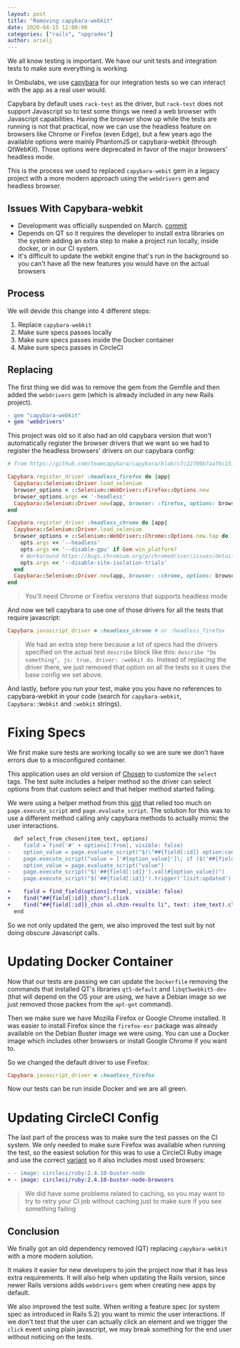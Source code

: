 ```yaml
---
layout: post
title: "Removing capybara-webkit"
date: 2020-04-15 12:00:00
categories: ["rails", "upgrades"]
author: arielj
---
```


We all know testing is important. We have our unit tests and integration tests to make sure everything is working.

In Ombulabs, we use [capybara](https://github.com/teamcapybara/capybara) for our integration tests so we can interact with the app as a real user would.

Capybara by default uses `rack-test` as the driver, but `rack-test` does not support Javascript so to test some things we need a web browser with Javascript capabilities. Having the browser show up while the tests are running is not that practical, now we can use the headless feature on browsers like Chrome or Firefox (even Edge), but a few years ago the available options were mainly PhantomJS or capybara-webkit (through QtWebKit). Those options were deprecated in favor of the major browsers' headless mode.

This is the process we used to replaced `capybara-webit` gem in a legacy project with a more modern approach using the `webdrivers` gem and headless browser.

<!--more-->

## Issues With Capybara-webkit

- Development was officially suspended on March. [commit](https://github.com/thoughtbot/capybara-webkit/commit/f429d668568ff7349f5e23a085df7fcf1c431fa7#diff-04c6e90faac2675aa89e2176d2eec7d8)
- Depends on QT so it requires the developer to install extra libraries on the system adding an extra step to make a project run locally, inside docker, or in our CI system.
- It's difficult to update the webkit engine that's run in the background so you can't have all the new features you would have on the actual browsers

## Process

We will devide this change into 4 different steps:
1. Replace `capybara-webkit`
1. Make sure specs passes locally
2. Make sure specs passes inside the Docker container
3. Make sure specs passes in CircleCI

## Replacing

The first thing we did was to remove the gem from the Gemfile and then added the `webdrivers` gem (which is already included in any new Rails project).

```diff
- gem "capybara-webkit"
+ gem 'webdrivers'
```

This project was old so it also had an old capybara version that won't automatically register the browser drivers that we want so we had to register the headless browsers' drivers on our capybara config:

```ruby
# from https://github.com/teamcapybara/capybara/blob/c7c22789b7aaf6c1515bf6e68f00bfe074cf8fc1/lib/capybara/registrations/drivers.rb

Capybara.register_driver :headless_firefox do |app|
  Capybara::Selenium::Driver.load_selenium
  browser_options = ::Selenium::WebDriver::Firefox::Options.new
  browser_options.args << '-headless'
  Capybara::Selenium::Driver.new(app, browser: :firefox, options: browser_options)
end

Capybara.register_driver :headless_chrome do |app|
  Capybara::Selenium::Driver.load_selenium
  browser_options = ::Selenium::WebDriver::Chrome::Options.new.tap do |opts|
    opts.args << '--headless'
    opts.args << '--disable-gpu' if Gem.win_platform?
    # Workaround https://bugs.chromium.org/p/chromedriver/issues/detail?id=2650&q=load&sort=-id&colspec=ID%20Status%20Pri%20Owner%20Summary
    opts.args << '--disable-site-isolation-trials'
  end
  Capybara::Selenium::Driver.new(app, browser: :chrome, options: browser_options)
end
```
> You'll need Chrome or Firefox versions that supports headless mode

And now we tell capybara to use one of those drivers for all the tests that require javascript:

```ruby
Capybara.javascript_driver = :headless_chrome # or :headless_firefox
```

> We had an extra step here because a lot of specs had the drivers specified on the actual test `describe` block like this: `describe "Do something", js: true, driver: :webkit do`. Instead of replacing the driver there, we just removed that option on all the tests so it uses the base config we set above.

And lastly, before you run your test, make you you have no references to capybara-webkit in your code (search for `capybara-webkit`, `Capybara::Webkit` and `:webkit` strings).

# Fixing Specs

We first make sure tests are working locally so we are sure we don't have errors due to a misconfigured container.

This application uses an old version of [Chosen](https://harvesthq.github.io/chosen/) to customize the `select` tags. The test suite includes a helper method so the driver can select options from that custom select and that helper method started failing.

We were using a helper method from this [gist](https://gist.github.com/thijsc/1391107/699d65defed793eed0f04ead33c35737c641be53) that relied too much on `page.execute_script` and `page.evaluate_script`. The solution for this was to use a different method calling anly capybara methods to actually mimic the user interactions.

```diff
  def select_from_chosen(item_text, options)
-    field = find('#' + options[:from], visible: false)
-    option_value = page.evaluate_script("$(\"##{field[:id]} option:contains('#{item_text}')\").val()")
-    page.execute_script("value = ['#{option_value}']\; if ($('##{field[:id]}').val()) {$.merge(value, $('##{field[:id]}').val())}")
-    option_value = page.evaluate_script("value")
-    page.execute_script("$('##{field[:id]}').val(#{option_value})")
-    page.execute_script("$('##{field[:id]}').trigger('liszt:updated').trigger('change')")

+    field = find_field(options[:from], visible: false)
+    find("##{field[:id]}_chzn").click
+    find("##{field[:id]}_chzn ul.chzn-results li", text: item_text).click
  end
```

So we not only updated the gem, we also improved the test suit by not doing obscure Javascript calls.

# Updating Docker Container

Now that our tests are passing we can update the `Dockerfile` removing the commands that installed QT's libraries `qt5-default` and `libqt5webkit5-dev` (that will depend on the OS your are using, we have a Debian image so we just removed those packes from the `apt-get` command).

Then we make sure we have Mozilla Firefox or Google Chrome installed. It was easier to install Firefox since the `firefox-esr` package was already available on the Debian Buster image we were using. You can use a Docker image which includes other browsers or install Google Chrome if you want to.

So we changed the default driver to use Firefox:

```ruby
Capybara.javascript_driver = :headless_firefox
```

Now our tests can be run inside Docker and we are all green.

# Updating CircleCI Config

The last part of the process was to make sure the test passes on the CI system. We only needed to make sure Firefox was available when running the test, so the easiest solution for this was to use a CircleCI Ruby image and use the correct [variant](https://circleci.com/docs/2.0/circleci-images/#language-image-variants) so it also includes most used browsers:

```diff
- - image: circleci/ruby:2.4.10-buster-node
+ - image: circleci/ruby:2.4.10-buster-node-browsers
```

> We did have some problems related to caching, so you may want to try to retry your CI job without caching just to make sure if you see something failing

## Conclusion

We finally got an old dependency removed (QT) replacing `capybara-webkit` with a more modern solution.

It makes it easier for new developers to join the project now that it has less extra requirements. It will also help when updating the Rails version, since newer Rails versions adds `webdrivers` gem when creating new apps by default.

We also improved the test suite. When writing a feature spec (or system spec as introduced in Rails 5.2) you want to mimic the user interactions. If we don't test that the user can actually click an element and we trigger the `click` event using plain javascript, we may break something for the end user without noticing on the tests.